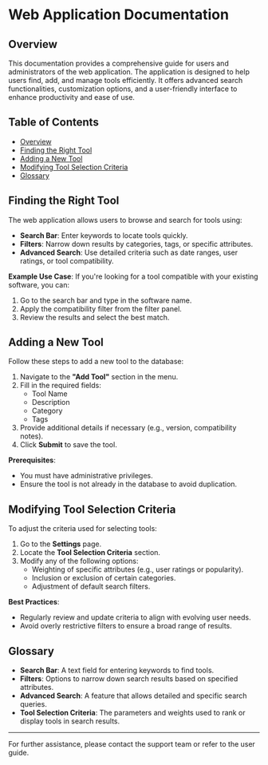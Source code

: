 
# Web Application Documentation

## Overview
This documentation provides a comprehensive guide for users and administrators of the web application. The application is designed to help users find, add, and manage tools efficiently. It offers advanced search functionalities, customization options, and a user-friendly interface to enhance productivity and ease of use.

## Table of Contents
- [Overview](#overview)
- [Finding the Right Tool](#finding-the-right-tool)
- [Adding a New Tool](#adding-a-new-tool)
- [Modifying Tool Selection Criteria](#modifying-tool-selection-criteria)
- [Glossary](#glossary)

## Finding the Right Tool
The web application allows users to browse and search for tools using:
- **Search Bar**: Enter keywords to locate tools quickly.
- **Filters**: Narrow down results by categories, tags, or specific attributes.
- **Advanced Search**: Use detailed criteria such as date ranges, user ratings, or tool compatibility.

**Example Use Case**:
If you're looking for a tool compatible with your existing software, you can:
1. Go to the search bar and type in the software name.
2. Apply the compatibility filter from the filter panel.
3. Review the results and select the best match.

## Adding a New Tool
Follow these steps to add a new tool to the database:
1. Navigate to the **"Add Tool"** section in the menu.
2. Fill in the required fields:
   - Tool Name
   - Description
   - Category
   - Tags
3. Provide additional details if necessary (e.g., version, compatibility notes).
4. Click **Submit** to save the tool.

**Prerequisites**:
- You must have administrative privileges.
- Ensure the tool is not already in the database to avoid duplication.

## Modifying Tool Selection Criteria
To adjust the criteria used for selecting tools:
1. Go to the **Settings** page.
2. Locate the **Tool Selection Criteria** section.
3. Modify any of the following options:
   - Weighting of specific attributes (e.g., user ratings or popularity).
   - Inclusion or exclusion of certain categories.
   - Adjustment of default search filters.

**Best Practices**:
- Regularly review and update criteria to align with evolving user needs.
- Avoid overly restrictive filters to ensure a broad range of results.

## Glossary
- **Search Bar**: A text field for entering keywords to find tools.
- **Filters**: Options to narrow down search results based on specified attributes.
- **Advanced Search**: A feature that allows detailed and specific search queries.
- **Tool Selection Criteria**: The parameters and weights used to rank or display tools in search results.

---

For further assistance, please contact the support team or refer to the user guide.
